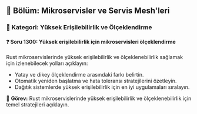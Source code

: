 ## 📘 Bölüm: Mikroservisler ve Servis Mesh'leri  
### 🔹 Kategori: Yüksek Erişilebilirlik ve Ölçeklendirme  
#### ❓ Soru 1300: Yüksek erişilebilirlik için mikroservisleri ölçeklendirme

Rust mikroservislerinde yüksek erişilebilirlik ve ölçeklenebilirlik sağlamak için izlenebilecek yolları açıklayın:

- Yatay ve dikey ölçeklendirme arasındaki farkı belirtin.
- Otomatik yeniden başlatma ve hata toleransı stratejilerini özetleyin.
- Dağıtık sistemlerde yüksek erişilebilirlik için en iyi uygulamaları sıralayın.

🔧 **Görev:** Rust mikroservislerinde yüksek erişilebilirlik ve ölçeklenebilirlik için temel stratejileri açıklayın.
